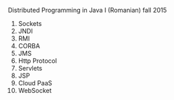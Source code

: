 Distributed Programming in Java I
(Romanian)
fall 2015

1.  Sockets
2.  JNDI
3.  RMI
4.  CORBA
5.  JMS
6.  Http Protocol
7.  Servlets
8.  JSP
9.  Cloud PaaS
10. WebSocket